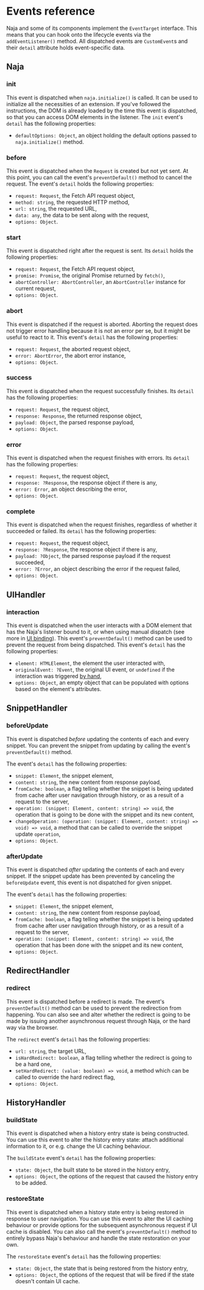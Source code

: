 # Events reference

Naja and some of its components implement the `EventTarget` interface. This means that you can hook onto the lifecycle
events via the `addEventListener()` method. All dispatched events are `CustomEvent`s and their `detail` attribute holds
event-specific data.


## Naja

### init

This event is dispatched when `naja.initialize()` is called. It can be used to initialize all the necessities of
an extension. If you've followed the instructions, the DOM is already loaded by the time this event is dispatched,
so that you can access DOM elements in the listener. The `init` event's `detail` has the following properties:

- `defaultOptions: Object`, an object holding the default options passed to `naja.initialize()` method.

### before

This event is dispatched when the `Request` is created but not yet sent. At this point, you can call the event's
`preventDefault()` method to cancel the request. The event's `detail` holds the following properties:

- `request: Request`, the Fetch API request object,
- `method: string`, the requested HTTP method,
- `url: string`, the requested URL,
- `data: any`, the data to be sent along with the request,
- `options: Object`.

### start

This event is dispatched right after the request is sent. Its `detail` holds the following properties:

- `request: Request`, the Fetch API request object,
- `promise: Promise`, the original Promise returned by `fetch()`,
- `abortController: AbortController`, an `AbortController` instance for current request,
- `options: Object`.

### abort

This event is dispatched if the request is aborted. Aborting the request does not trigger error handling because
it is not an error per se, but it might be useful to react to it. This event's `detail` has the following properties:
    
- `request: Request`, the aborted request object,
- `error: AbortError`, the abort error instance,
- `options: Object`.

### success

This event is dispatched when the request successfully finishes. Its `detail` has the following properties:

- `request: Request`, the request object,
- `response: Response`, the returned response object,
- `payload: Object`, the parsed response payload,
- `options: Object`.

### error

This event is dispatched when the request finishes with errors. Its `detail` has the following properties:

- `request: Request`, the request object,
- `response: ?Response`, the response object if there is any,
- `error: Error`, an object describing the error,
- `options: Object`.

### complete

This event is dispatched when the request finishes, regardless of whether it succeeded or failed. Its `detail` has
the following properties:

- `request: Request`, the request object,
- `response: ?Response`, the response object if there is any,
- `payload: ?Object`, the parsed response payload if the request succeeded,
- `error: ?Error`, an object describing the error if the request failed,
- `options: Object`.


## UIHandler

### interaction

This event is dispatched when the user interacts with a DOM element that has the Naja's listener bound to it, or when
using manual dispatch (see more in [UI binding](ui-binding.md)). This event's `preventDefault()` method can be used
to prevent the request from being dispatched. This event's `detail` has the following properties:

- `element: HTMLElement`, the element the user interacted with,
- `originalEvent: ?Event`, the original UI event, or `undefined` if the interaction was triggered [by hand](ui-binding.md),
- `options: Object`, an empty object that can be populated with options based on the element's attributes.


## SnippetHandler

### beforeUpdate

This event is dispatched *before* updating the contents of each and every snippet. You can prevent the snippet from
updating by calling the event's `preventDefault()` method.

The event's `detail` has the following properties:

- `snippet: Element`, the snippet element,
- `content: string`, the new content from response payload,
- `fromCache: boolean`, a flag telling whether the snippet is being updated from cache after user navigation through
    history, or as a result of a request to the server,
- `operation: (snippet: Element, content: string) => void`, the operation that is going to be done with the snippet
    and its new content,
- `changeOperation: (operation: (snippet: Element, content: string) => void) => void`, a method that can be called
    to override the snippet update `operation`,
- `options: Object`.

### afterUpdate

This event is dispatched *after* updating the contents of each and every snippet. If the snippet update has been
prevented by canceling the `beforeUpdate` event, this event is not dispatched for given snippet.

The event's `detail` has the following properties:

- `snippet: Element`, the snippet element,
- `content: string`, the new content from response payload,
- `fromCache: boolean`, a flag telling whether the snippet is being updated from cache after user navigation through
    history, or as a result of a request to the server,
- `operation: (snippet: Element, content: string) => void`, the operation that has been done with the snippet and
    its new content, 
- `options: Object`.


## RedirectHandler

### redirect

This event is dispatched before a redirect is made. The event's `preventDefault()` method can be used to prevent
the redirection from happening. You can also see and alter whether the redirect is going to be made by issuing
another asynchronous request through Naja, or the hard way via the browser.

The `redirect` event's `detail` has the following properties:

- `url: string`, the target URL,
- `isHardRedirect: boolean`, a flag telling whether the redirect is going to be a hard one,
- `setHardRedirect: (value: boolean) => void`, a method which can be called to override the hard redirect flag,
- `options: Object`.


## HistoryHandler

### buildState

This event is dispatched when a history entry state is being constructed. You can use this event to alter the history entry state: attach additional information to it, or e.g. change the UI caching behaviour.

The `buildState` event's `detail` has the following properties:

- `state: Object`, the built state to be stored in the history entry,
- `options: Object`, the options of the request that caused the history entry to be added.

### restoreState

This event is dispatched when a history state entry is being restored in response to user navigation. You can use this event to alter the UI caching behaviour or provide options for the subsequent asynchronous request if UI cache is disabled. You can also call the event's `preventDefault()` method to entirely bypass Naja's behaviour and handle the state restoration on your own.

The `restoreState` event's `detail` has the following properties:

- `state: Object`, the state that is being restored from the history entry,
- `options: Object`, the options of the request that will be fired if the state doesn't contain UI cache.
